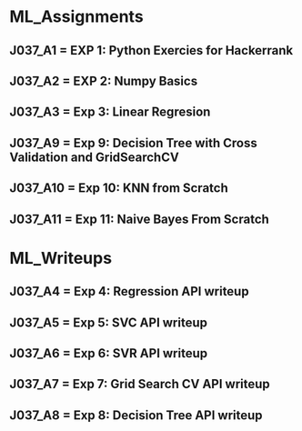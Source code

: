 # ML_Assignments
## J037_A1 = EXP 1: Python Exercies for Hackerrank
## J037_A2 = EXP 2: Numpy Basics
## J037_A3 = Exp 3: Linear Regresion
## J037_A9 = Exp 9: Decision Tree with Cross Validation and GridSearchCV
## J037_A10 = Exp 10: KNN from Scratch
## J037_A11 = Exp 11: Naive Bayes From Scratch

# ML_Writeups
## J037_A4 = Exp 4: Regression API writeup
## J037_A5 = Exp 5: SVC API writeup
## J037_A6 = Exp 6: SVR API writeup
## J037_A7 = Exp 7: Grid Search CV API writeup
## J037_A8 = Exp 8: Decision Tree API writeup
